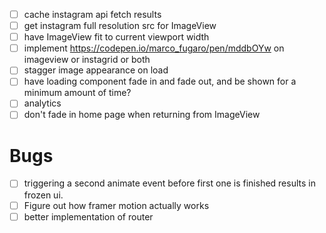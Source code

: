 * [ ] cache instagram api fetch results
* [ ] get instagram full resolution src for ImageView
* [ ] have ImageView fit to current viewport width
* [ ] implement https://codepen.io/marco_fugaro/pen/mddbOYw on imageview or instagrid or both
* [ ] stagger image appearance on load
* [ ] have loading component fade in and fade out, and be shown for a minimum amount of time?
* [ ] analytics
* [ ] don't fade in home page when returning from ImageView

# Bugs

* [ ] triggering a second animate event before first one is finished results in frozen ui.
* [ ] Figure out how framer motion actually works
* [ ] better implementation of router